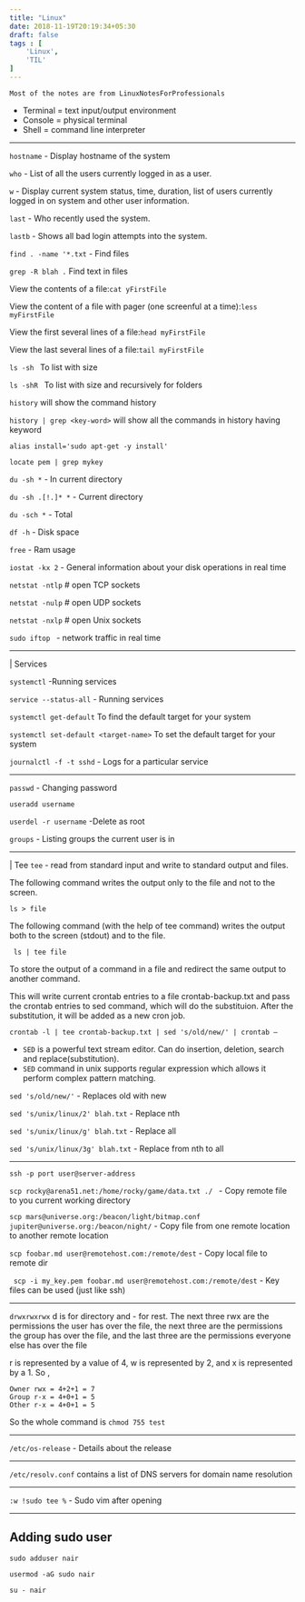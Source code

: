```yaml
---
title: "Linux"
date: 2018-11-19T20:19:34+05:30
draft: false
tags : [
    'Linux',
    'TIL'
]
---
```

`Most of the notes are from LinuxNotesForProfessionals`



- Terminal = text input/output environment
- Console = physical terminal
- Shell = command line interpreter

-----------

`hostname`  - Display hostname of the system

`who` - List of all the users currently logged in as a user.

`w` - Display current system status, time, duration, list of users currently logged in on system and other user information.

`last` -  Who recently used the system.

`lastb` - Shows all bad login attempts into the system.

`find . -name '*.txt` -  Find files

`grep -R blah .` Find text in files

View the contents of a file:`cat yFirstFile`

View the content of a file with pager (one screenful at a time):`less myFirstFile`

View the first several lines of a file:`head myFirstFile`

View the last several lines of a file:`tail myFirstFile`

`ls -sh ` To list with size

`ls -shR ` To list with size and recursively for folders

`history` will show the command history

`history | grep <key-word>` will show all the commands in history having keyword <key-word> 

`alias install='sudo apt-get -y install'`


`locate pem | grep mykey` 

`du -sh *` - In current directory

`du -sh .[!.]* *` - Current directory


`du -sch *`  - Total

`df -h` - Disk space

`free` - Ram usage

` iostat -kx 2 ` - General information about your disk operations in real time

`netstat -ntlp` # open TCP sockets

`netstat -nulp` # open UDP sockets

`netstat -nxlp` # open Unix sockets


`sudo iftop ` -  network traffic in real 
time

----
| Services

`systemctl` -Running services

`service --status-all` - Running services

`systemctl get-default` To find the default target for your system

`systemctl set-default <target-name>` To set the default target for your system

`journalctl -f -t sshd` - Logs for a particular service


----

`passwd` - Changing password

`useradd username`

`userdel -r username` -Delete as root


`groups` - Listing groups the current user is in


-----

| Tee
`tee` - read from standard input and write to standard output and files.

The following command writes the output only to the file and not to the screen.

`ls > file`

The following command (with the help of tee command) writes the output both to the screen (stdout) and to the
file.

` ls | tee file`


To store the output of a command in a file and redirect the same output to another
command.

This will write current crontab entries to a file crontab-backup.txt and pass the crontab
entries to sed command, which will do the substituion. After the substitution, it will be added as a new cron job.

 `crontab -l | tee crontab-backup.txt | sed 's/old/new/' | crontab –`


- `SED` is a powerful text stream editor. Can do insertion, deletion, search and replace(substitution).
- `SED` command in unix supports regular expression which allows it perform complex pattern matching.

`sed 's/old/new/'`  - Replaces old with new

`sed 's/unix/linux/2' blah.txt` - Replace nth

`sed 's/unix/linux/g' blah.txt` - Replace all

`sed 's/unix/linux/3g' blah.txt` - Replace from nth to all

---

`ssh -p port user@server-address`



`scp rocky@arena51.net:/home/rocky/game/data.txt ./ ` - Copy remote file to you current working directory

`scp mars@universe.org:/beacon/light/bitmap.conf jupiter@universe.org:/beacon/night/` - Copy file from one remote location to another remote location


`scp foobar.md user@remotehost.com:/remote/dest` - Copy local file to remote dir

` scp -i my_key.pem foobar.md user@remotehost.com:/remote/dest` - Key files can be used (just like ssh)








-----

`drwxrwxrwx`  d is for directory  and - for rest. The next three rwx are the permissions the user has over the file, the next three are the permissions the
group has over the file, and the last three are the permissions everyone else has over the file

r is represented by a
value of 4, w is represented by 2, and x is represented by a 1.
 So ,

 ```
Owner rwx = 4+2+1 = 7
Group r-x = 4+0+1 = 5
Other r-x = 4+0+1 = 5
```
So the whole command is
`chmod 755 test`

---

`/etc/os-release` -  Details about the release

--- 



`/etc/resolv.conf` contains a list of DNS servers for domain name resolution

---

`:w !sudo tee %` -  Sudo vim after opening

---

## Adding sudo user

```
sudo adduser nair

usermod -aG sudo nair
 
su - nair
```
